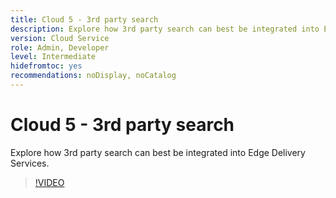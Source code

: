 ```yaml
---
title: Cloud 5 - 3rd party search
description: Explore how 3rd party search can best be integrated into Edge Delivery Services.
version: Cloud Service
role: Admin, Developer
level: Intermediate
hidefromtoc: yes
recommendations: noDisplay, noCatalog
---
```

# Cloud 5 - 3rd party search

Explore how 3rd party search can best be integrated into Edge Delivery Services.

>[!VIDEO](https://video.tv.adobe.com/v/3427040?quality=12&learn=on)

